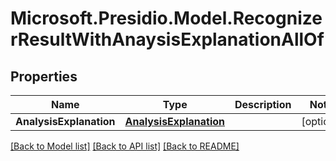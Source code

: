 # Microsoft.Presidio.Model.RecognizerResultWithAnaysisExplanationAllOf

## Properties

Name | Type | Description | Notes
------------ | ------------- | ------------- | -------------
**AnalysisExplanation** | [**AnalysisExplanation**](AnalysisExplanation.md) |  | [optional] 

[[Back to Model list]](../README.md#documentation-for-models) [[Back to API list]](../README.md#documentation-for-api-endpoints) [[Back to README]](../README.md)

